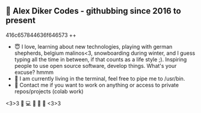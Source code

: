 ## 👋 Alex Diker Codes - githubbing since 2016 to present 

416c657844636f646573 ++

- :innocent: I love, learning about new technologies, playing with german shepherds, belgium malinos<3, snowboarding during winter, and I guess typing all the time in between, if that counts as a life style ;). Inspiring people to use open source software, develop things. What's your excuse? hmmm 
- 💞️ I am currently living in the terminal, feel free to pipe me to /usr/bin.
- :iphone: Contact me if you want to work on anything or access to private repos/projects (colab work)


<3>3 :penguin: :computer: :iphone: :see_no_evil: 🙉 <3>3
